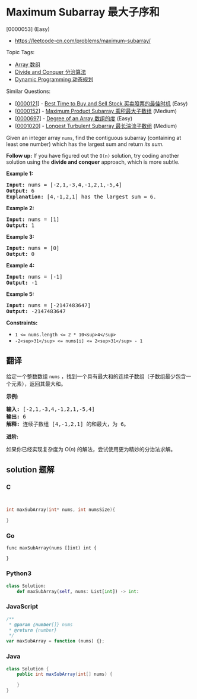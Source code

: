 # Maximum Subarray 最大子序和

[0000053] (Easy)

- https://leetcode-cn.com/problems/maximum-subarray/

Topic Tags:

- [Array 数组](https://leetcode-cn.com/tag/array/)
- [Divide and Conquer 分治算法](https://leetcode-cn.com/tag/divide-and-conquer/)
- [Dynamic Programming 动态规划](https://leetcode-cn.com/tag/dynamic-programming/)

Similar Questions:

- [[0000121](https://leetcode-cn.com/problems/best-time-to-buy-and-sell-stock/)] - [Best Time to Buy and Sell Stock 买卖股票的最佳时机](./0000121.best-time-to-buy-and-sell-stock.md) (Easy)
- [[0000152](https://leetcode-cn.com/problems/maximum-product-subarray/)] - [Maximum Product Subarray 乘积最大子数组](./0000152.maximum-product-subarray.md) (Medium)
- [[0000697](https://leetcode-cn.com/problems/degree-of-an-array/)] - [Degree of an Array 数组的度](./0000697.degree-of-an-array.md) (Easy)
- [[0001020](https://leetcode-cn.com/problems/longest-turbulent-subarray/)] - [Longest Turbulent Subarray 最长湍流子数组](./0001020.longest-turbulent-subarray.md) (Medium)

Given an integer array `nums`, find the contiguous subarray (containing at least one number) which has the largest sum and return _its sum_.

**Follow up:** If you have figured out the `O(n)` solution, try coding another solution using the **divide and conquer** approach, which is more subtle.

**Example 1:**

<pre><strong>Input:</strong> nums = [-2,1,-3,4,-1,2,1,-5,4]
<strong>Output:</strong> 6
<strong>Explanation:</strong> [4,-1,2,1] has the largest sum = 6.
</pre>

**Example 2:**

<pre><strong>Input:</strong> nums = [1]
<strong>Output:</strong> 1
</pre>

**Example 3:**

<pre><strong>Input:</strong> nums = [0]
<strong>Output:</strong> 0
</pre>

**Example 4:**

<pre><strong>Input:</strong> nums = [-1]
<strong>Output:</strong> -1
</pre>

**Example 5:**

<pre><strong>Input:</strong> nums = [-2147483647]
<strong>Output:</strong> -2147483647
</pre>

**Constraints:**

- `1 <= nums.length <= 2 * 10<sup>4</sup>`
- `-2<sup>31</sup> <= nums[i] <= 2<sup>31</sup> - 1`

## 翻译

给定一个整数数组 `nums` ，找到一个具有最大和的连续子数组（子数组最少包含一个元素），返回其最大和。

**示例:**

<pre><strong>输入:</strong> [-2,1,-3,4,-1,2,1,-5,4]
<strong>输出:</strong> 6
<strong>解释:</strong>&nbsp;连续子数组&nbsp;[4,-1,2,1] 的和最大，为&nbsp;6。
</pre>

**进阶:**

如果你已经实现复杂度为 O(_n_) 的解法，尝试使用更为精妙的分治法求解。

## solution 题解

### C

```c


int maxSubArray(int* nums, int numsSize){

}
```

### Go

```golang
func maxSubArray(nums []int) int {

}
```

### Python3

```python
class Solution:
    def maxSubArray(self, nums: List[int]) -> int:
```

### JavaScript

```javascript
/**
 * @param {number[]} nums
 * @return {number}
 */
var maxSubArray = function (nums) {};
```

### Java

```java
class Solution {
    public int maxSubArray(int[] nums) {

    }
}
```
